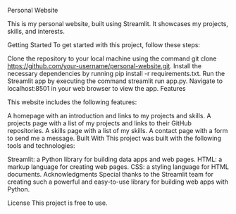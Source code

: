 Personal Website


This is my personal website, built using Streamlit. It showcases my projects, skills, and interests.

Getting Started
To get started with this project, follow these steps:

Clone the repository to your local machine using the command git clone https://github.com/your-username/personal-website.git.
Install the necessary dependencies by running pip install -r requirements.txt.
Run the Streamlit app by executing the command streamlit run app.py.
Navigate to localhost:8501 in your web browser to view the app.
Features

This website includes the following features:

A homepage with an introduction and links to my projects and skills.
A projects page with a list of my projects and links to their GitHub repositories.
A skills page with a list of my skills.
A contact page with a form to send me a message.
Built With
This project was built with the following tools and technologies:

Streamlit: a Python library for building data apps and web pages.
HTML: a markup language for creating web pages.
CSS: a styling language for HTML documents.
Acknowledgments
Special thanks to the Streamlit team for creating such a powerful and easy-to-use library for building web apps with Python.

License
This project is free to use.
